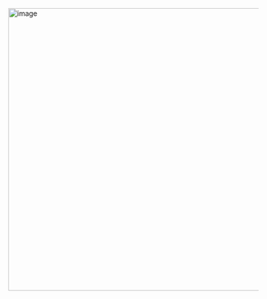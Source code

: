 <img width="570" alt="image" src="https://github.com/user-attachments/assets/f8897cc7-8e6c-4300-bd62-961bb7c705c2" />

